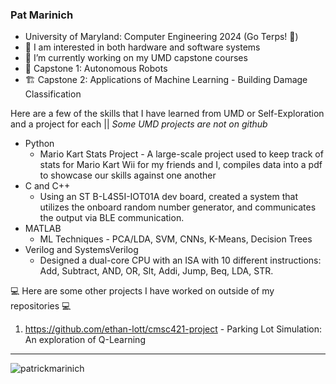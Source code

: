 ### Pat Marinich

- University of Maryland: Computer Engineering 2024 (Go Terps! 🐢)
- 🔌 I am interested in both hardware and software systems
- 🔭 I’m currently working on my UMD capstone courses
- 🤖 Capstone 1: Autonomous Robots
- 🏗️ Capstone 2: Applications of Machine Learning - Building Damage Classification

Here are a few of the skills that I have learned from UMD or Self-Exploration and a project for each || *Some UMD projects are not on github*
- Python
  - Mario Kart Stats Project - A large-scale project used to keep track of stats for Mario Kart Wii for my friends and I, compiles data into a pdf to showcase our skills against one another
- C and C++
  - Using an ST B-L4S5I-IOT01A dev board, created a system that utilizes the onboard random number generator, and communicates the output via BLE communication. 
- MATLAB
  - ML Techniques - PCA/LDA, SVM, CNNs, K-Means, Decision Trees
- Verilog and SystemsVerilog
  - Designed a dual-core CPU with an ISA with 10 different instructions: Add, Subtract, AND, OR, Slt, Addi, Jump, Beq, LDA, STR.
 

💻 Here are some other projects I have worked on outside of my repositories 💻
  1. https://github.com/ethan-lott/cmsc421-project - Parking Lot Simulation: An exploration of Q-Learning

---
<p align="left"> <img src="https://komarev.com/ghpvc/?username=PatrickMarinich&label=Profile%20views&color=0e75b6&style=flat" alt="patrickmarinich" /> </p>



<!--
**PatrickMarinich/PatrickMarinich** is a ✨ _special_ ✨ repository because its `README.md` (this file) appears on your GitHub profile.

Here are some ideas to get you started:

- 🔭 I’m currently working on ...
- 🌱 I’m currently learning ...
- 👯 I’m looking to collaborate on ...
- 🤔 I’m looking for help with ...
- 💬 Ask me about ...
- 📫 How to reach me: ...
- 😄 Pronouns: ...
- ⚡ Fun fact: ...
-->
